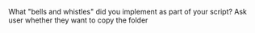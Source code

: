 
What "bells and whistles" did you implement as part of your script?
Ask user whether they want to copy the folder




